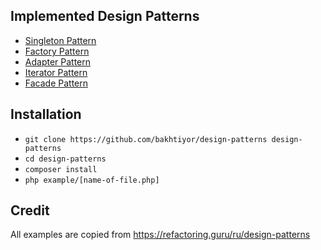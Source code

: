 ## Implemented Design Patterns

- [Singleton Pattern](https://refactoring.guru/ru/design-patterns/singleton)
- [Factory Pattern](https://refactoring.guru/ru/design-patterns/factory-method)
- [Adapter Pattern](https://refactoring.guru/ru/design-patterns/adapter)
- [Iterator Pattern](https://refactoring.guru/ru/design-patterns/iterator)
- [Facade Pattern](https://refactoring.guru/ru/design-patterns/facade)

## Installation
- `git clone https://github.com/bakhtiyor/design-patterns design-patterns`
- `cd design-patterns`
- `composer install`
- `php example/[name-of-file.php]` 

## Credit
All examples are copied from https://refactoring.guru/ru/design-patterns